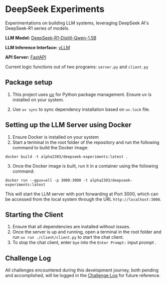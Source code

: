 # DeepSeek Experiments

Experimentations on building LLM systems, leveraging DeepSeek AI's DeepSeek-R1 series of models.

**LLM Model:** [DeepSeek-R1-Distill-Qwen-1.5B](https://huggingface.co/deepseek-ai/DeepSeek-R1-Distill-Qwen-1.5B)

**LLM Inference Interface:** [vLLM](https://docs.vllm.ai/en/latest/)

**API Server:** [FastAPI](https://fastapi.tiangolo.com/)

Current logic functions out of two programs: `server.py` and `client.py`

## Package setup

1. This project uses [uv](https://docs.astral.sh/uv/getting-started/installation/#pypi) for Python package management. Ensure uv is installed on your system.

2. Use `uv sync` to sync dependency installation based on `uv.lock` file.

## Setting up the LLM Server using Docker

1. Ensure Docker is installed on your system
2. Start a terminal in the root folder of the repository and run the following command to build the Docker image:

```
docker build -t alpha2303/deepseek-experiments:latest .
```

3. Once the Docker image is built, run it in a container using the following command:

```
docker run --gpus=all -p 3000:3000 -t alpha2303/deepseek-experiments:latest
```

This will start the LLM server with port forwarding at Port 3000, which can be accessed from the local system through the URL `http://localhost:3000`.

## Starting the Client

1. Ensure that all dependencies are installed without issues.
2. Once the server is up and running, open a terminal in the root folder and run `uv run ./client/client.py` to start the chat client.
3. To stop the chat client, enter `bye` into the `Enter Prompt:` input prompt .

## Challenge Log
All challenges encountered during this development journey, both pending and accomplished, will be logged in the [Challenge Log](./CHALLENGES.md) for future reference.